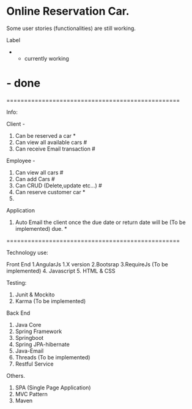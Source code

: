 # Online Reservation Car.

Some user stories (functionalities) are still working. 

Label 
* - currently working
# - done
=================================================

Info: 

Client -
1. Can be reserved a car      *
2. Can view all available cars   #    
3. Can receive Email transaction  #


Employee -
1. Can view all cars       #
2. Can add Cars             #
3. Can CRUD (Delete,update etc...) #
4. Can reserve customer car     *
5.

Application
1. Auto Email the client once the due date or return date will be (To be implemented) due. *


=================================================

Technology use:

Front End
1.AngularJs 1.X version
2.Bootsrap
3.RequireJs (To be implemented)
4. Javascript
5. HTML & CSS

Testing:
1. Junit & Mockito
2. Karma (To be implemented)

Back End
1. Java Core
2. Spring Framework
3. Springboot
4. Spring JPA-hibernate
5. Java-Email
6. Threads (To be implemented)
7. Restful Service

Others.
1. SPA (Single Page Application)
2. MVC Pattern
3. Maven
